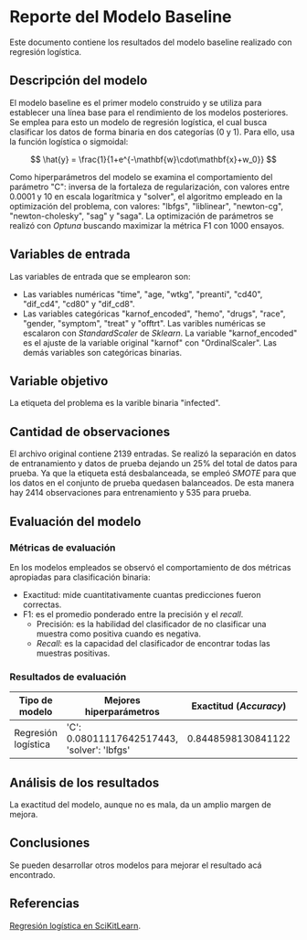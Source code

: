 # Reporte del Modelo Baseline

Este documento contiene los resultados del modelo baseline realizado con regresión logística.

## Descripción del modelo

El modelo baseline es el primer modelo construido y se utiliza para establecer una línea base para el rendimiento de los modelos posteriores. Se emplea para esto un modelo de regresión logística, el cual busca clasificar los datos de forma binaria en dos categorías ($0$ y $1$). Para ello, usa la función logística o sigmoidal:

$$
\hat{y} = \frac{1}{1+e^{-\mathbf{w}\cdot\mathbf{x}+w_0}}
$$

Como hiperparámetros del modelo se examina el comportamiento del parámetro "C": inversa de la fortaleza de regularización, con valores entre 0.0001 y 10 en escala logarítmica y "solver", el algoritmo empleado en la optimización del problema, con valores: "lbfgs", "liblinear", "newton-cg", "newton-cholesky", "sag" y "saga". La optimización de parámetros se realizó con *Optuna* buscando maximizar la métrica F1 con 1000 ensayos.

## Variables de entrada

Las variables de entrada que se emplearon son: 
- Las variables numéricas "time", "age, "wtkg", "preanti", "cd40", "dif_cd4", "cd80" y "dif_cd8".
- Las variables categóricas "karnof_encoded", "hemo", "drugs", "race", "gender, "symptom", "treat" y "offtrt".
Las varibles numéricas se escalaron con *StandardScaler* de *Sklearn*. La variable "karnof_encoded" es el ajuste de la variable original "karnof" con "OrdinalScaler". Las demás variables son categóricas binarias.

## Variable objetivo

La etiqueta del problema es la varible binaria "infected".

## Cantidad de observaciones
El archivo original contiene 2139 entradas. Se realizó la separación en datos de entranamiento y datos de prueba dejando un 25% del total de datos para prueba. Ya que la etiqueta está desbalanceada, se empleó *SMOTE* para que los datos en el conjunto de prueba quedasen balanceados. De esta manera hay 2414 observaciones para entrenamiento y 535 para prueba.

## Evaluación del modelo

### Métricas de evaluación

En los modelos empleados se observó el comportamiento de dos métricas apropiadas para clasificación binaria:
- Exactitud: mide cuantitativamente cuantas predicciones fueron correctas.
- F1: es el promedio ponderado entre la precisión y el *recall*.
  - Precisión: es la habilidad del clasificador de no clasificar una muestra como positiva cuando es negativa.
  - *Recall*: es la capacidad del clasificador de encontrar todas las muestras positivas.

### Resultados de evaluación

| Tipo de modelo | Mejores hiperparámetros | Exactitud (*Accuracy*) | Métrica F1 | 
| --- | --- | --- | --- | 
| Regresión logística | 'C': 0.08011117642517443, 'solver': 'lbfgs' | 0.8448598130841122 | 0.6937269372693727 |


## Análisis de los resultados

La exactitud del modelo, aunque no es mala, da un amplio margen de mejora.

## Conclusiones

Se pueden desarrollar otros modelos para mejorar el resultado acá encontrado.

## Referencias

[Regresión logística en SciKitLearn](https://scikit-learn.org/stable/modules/generated/sklearn.linear_model.LogisticRegression.html).
